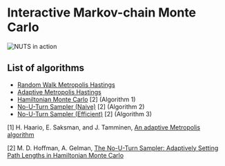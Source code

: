 # Interactive Markov-chain Monte Carlo
![NUTS in action](https://raw.githubusercontent.com/chi-feng/mcmc-demo/master/docs/nuts.gif)

## List of algorithms
 - [Random Walk Metropolis Hastings](RandomWalkMH.js)
 - [Adaptive Metropolis Hastings](RandomWalkMH.js)
 - [Hamiltonian Monte Carlo](HamiltonianMC.js) \[2\] (Algorithm 1)
 - [No-U-Turn Sampler (Naive)](NaiveNUTS.js) \[2\] (Algorithm 2)
 - [No-U-Turn Sampler (Efficient)](EfficientNUTS.js) \[2\] (Algorithm 3)

\[1\] H. Haario, E. Saksman, and J. Tamminen, [An adaptive Metropolis algorithm](http://projecteuclid.org/euclid.bj/1080222083)

\[2\] M. D. Hoffman, A. Gelman, [The No-U-Turn Sampler: Adaptively Setting Path Lengths in Hamiltonian Monte Carlo](http://arxiv.org/abs/1111.4246)


